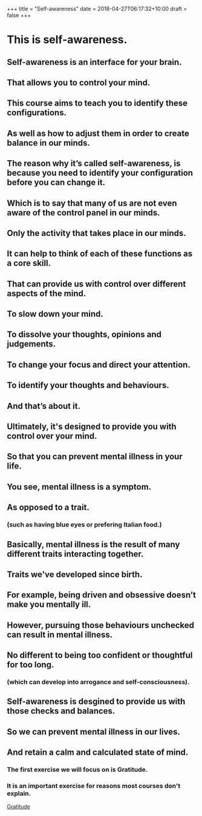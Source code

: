 +++
title = "Self-awareness"
date = 2018-04-27T06:17:32+10:00
draft = false
+++

<div class="module">
  <div class="section">
    <h1>This is self-awareness.</h1>
    <div class="panel" id="selfAwarenessPanel"></div>
  </div>
  
  <div class="section">
    <h2>Self-awareness is an interface for your brain.</h2>
    <div class="graph" id="normalBrain"></div>
    <div class="panel" id="normalBrainPanel"></div>
  </div>

  <div class="section">
    <h2>That allows you to control your mind.</h2>
    <div class="graph" id="selectiveClarityBrainSlower"></div>
  </div>

  <div class="section">
    <h2>This course aims to teach you to identify these configurations.</h2>
  </div>

  <div class="section">
    <h2>As well as how to adjust them in order to create balance in our minds.</h2>
  </div>

  <div class="section">
    <h2>The reason why it’s called self-awareness, is because you need to identify your configuration before you can change it.</h2>
  </div>

  <div class="section">
    <h2>Which is to say that many of us are not even aware of the control panel in our minds.</h2>
    <div class="graph" id="TOJBrain"></div>
  </div>

  <div class="section">
    <h2>Only the activity that takes place in our minds.</h2>
  </div>

  <div class="section">
    <h2>It can help to think of each of these functions as a core skill.</h2>
  </div>
  
  <div class="section">
    <h2>That can provide us with control over different aspects of the mind.</h2>
  </div>
  
  <div class="section">
    <h2>To slow down your mind.</h2>
    <div class="graph" id="normalBrainSlower"></div>
    <div></div>
  </div>
  
  <div class="section">
    <h2>To dissolve your <span class="thoughtColor">thoughts</span>, <span class="opinionColor">opinions</span> and <span class="judgementColor">judgements</span>.</h2>
    <div class="graph" id="emptySectionBrain"></div>    
  </div>
  
  <div class="section">
    <h2>To change your focus and direct your attention.</h2>
    <div class="graph" id="selectiveClarityBrain"></div>    
  </div>

  <div class="section">
    <h2>To identify your thoughts and behaviours.</h2>
    <div class="graph" id="selectiveClaritySlowerBrain"></div>    
  </div>

  <div class="section">
    <h2>And that’s about it.</h2>
  </div>

  <div class="section">
    <h2>Ultimately, it's designed to provide you with control over your mind.</h2>
    <div class="graph" id="selectiveClaritySlowerBrainTwo"></div>    
  </div>

  <div class="section">
    <h2>So that you can prevent mental illness in your life.</h2>  
    <div class="graph" id="mentalIllnessBrain"></div>    
  </div>

  <div class="section">
    <h2>You see, mental illness is a symptom.</h3>
  </div>

  <div class="section">
    <h2>As opposed to a trait.</h2>
    <h3>(such as having blue eyes or prefering Italian food.)</h3>
  </div>

  <div class="section">
    <h2>Basically, mental illness is the result of many different traits interacting together.</h2>
  </div>

  <div class="section">
    <h2>Traits we've developed since birth.</h2>
  </div>

  <div class="section">
    <h2>For example, being driven and obsessive doesn’t make you mentally ill.</h2>
  </div>

  <div class="section">
    <h2>However, pursuing those behaviours unchecked can result in mental illness.</h2>
  </div>

  <div class="section">
    <h2>No different to being too confident or thoughtful for too long.</h2>
    <h3>(which can develop into arrogance and self-consciousness).</h3>
  </div>

  <div class="section">
    <h2>Self-awareness is desgined to provide us with those checks and balances.</h2>
  </div>

  <div class="section">
    <h2>So we can prevent mental illness in our lives.</h2>
  </div>

  <div class="section">
    <h2>And retain a calm and calculated state of mind.</h2>
  </div>


  <div class="section">
    <h3>The first exercise we will focus on is Gratitude.</h3>
    <h3>It is an important exercise for reasons most courses don't explain.</h3>
    <a href="/modules/gratitude">Gratitude</a>
  </div>  
 </div>

<script src="/assets/selfAwareness.js"></script>
<script src="/assets/styles.js"></script>

